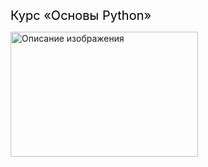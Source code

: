 <style>
    .custom-link {
        color: black;
        font-size: 20px;
        text-decoration: none;
    }
</style>

<a href="https://karpov.courses/pythonzero?_gl=1*1wbptwf*_ga*MzY3MzU4ODAxLjE3MzMxNjQxNzU.*_ga_DZP7KEXCQQ*MTc0MjEyOTI1OC4xNjYuMS4xNzQyMTMyMjE4LjMyLjAuMA.." 
   class="custom-link">
   Курс «Основы Python»
</a>
     

<img src="https://optim.tildacdn.com/tild6134-3435-4533-a664-623363396633/-/format/webp/Group_481805-2.png.webp" 
     alt="Описание изображения" 
     width="300" 
     height="200">
